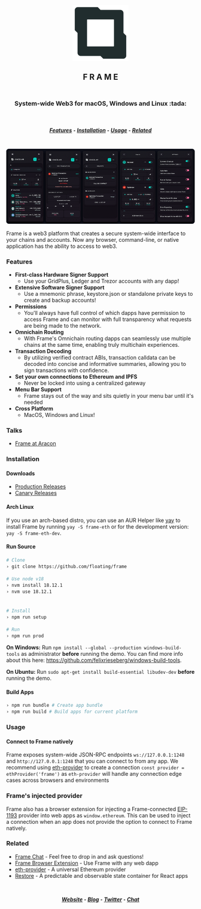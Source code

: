 <h2 align="center">
  <br>
  <img src="/asset/png/FrameLogo512.png?raw=true" alt="Frame" width="150" />
  <br>
  <br>
  F R A M E
  <br>
  <br>
</h2>
<h3 align="center">System-wide Web3 for macOS, Windows and Linux :tada:</h3>
<br>
<h5 align="center">
  <a href="#features">Features</a> ⁃
  <a href="#installation">Installation</a> ⁃
  <a href="#usage">Usage</a> ⁃
  <a href="#related">Related</a>
</h5>
<br>

<img src="/asset/png/FrameExample0-6-3.png?raw=true" />

Frame is a web3 platform that creates a secure system-wide interface to your chains and accounts. Now any browser, command-line, or native application has the ability to access to web3.

### Features

- **First-class Hardware Signer Support**
  - Use your GridPlus, Ledger and Trezor accounts with any dapp!
- **Extensive Software Signer Support**
  - Use a mnemonic phrase, keystore.json or standalone private keys to create and backup accounts!
- **Permissions**
  - You'll always have full control of which dapps have permission to access Frame and can monitor with full transparency what requests are being made to the network.
- **Omnichain Routing**
  - With Frame's Omnichain routing dapps can seamlessly use multiple chains at the same time, enabling truly multichain experiences.
- **Transaction Decoding**
  - By utilizing verified contract ABIs, transaction calldata can be decoded into concise and informative summaries, allowing you to sign transactions with confidence.
- **Set your own connections to Ethereum and IPFS**
  - Never be locked into using a centralized gateway
- **Menu Bar Support**
  - Frame stays out of the way and sits quietly in your menu bar until it's needed
- **Cross Platform**
  - MacOS, Windows and Linux!

### Talks

- [Frame at Aracon](https://www.youtube.com/watch?v=wlZWLiy2GD0)

### Installation

#### Downloads

- [Production Releases](https://github.com/floating/frame/releases)
- [Canary Releases](https://github.com/frame-labs/frame-canary/releases)

#### Arch Linux

If you use an arch-based distro, you can use an AUR Helper like [yay](https://github.com/Jguer/yay) to install Frame by running `yay -S frame-eth` or for the development version: `yay -S frame-eth-dev`.

#### Run Source

```bash
# Clone
› git clone https://github.com/floating/frame

# Use node v18
› nvm install 18.12.1
› nvm use 18.12.1


# Install
› npm run setup

# Run
› npm run prod
```

**On Windows:** Run `npm install --global --production windows-build-tools` as administrator **before** running the demo. You can find more info about this here: https://github.com/felixrieseberg/windows-build-tools.

**On Ubuntu:** Run `sudo apt-get install build-essential libudev-dev` **before** running the demo.

#### Build Apps

```bash
› npm run bundle # Create app bundle
› npm run build # Build apps for current platform
```

### Usage

#### Connect to Frame natively

Frame exposes system-wide JSON-RPC endpoints `ws://127.0.0.1:1248` and `http://127.0.0.1:1248` that you can connect to from any app. We recommend using [eth-provider](https://github.com/floating/eth-provider) to create a connection `const provider = ethProvider('frame')` as `eth-provider` will handle any connection edge cases across browsers and environments

### Frame's injected provider

Frame also has a browser extension for injecting a Frame-connected [EIP-1193](https://github.com/ethereum/EIPs/blob/master/EIPS/eip-1193.md) provider into web apps as `window.ethereum`. This can be used to inject a connection when an app does not provide the option to connect to Frame natively.

### Related

- [Frame Chat](https://discord.gg/UH7NGqY) - Feel free to drop in and ask questions!
- [Frame Browser Extension](https://github.com/floating/frame-extension) - Use Frame with any web dapp
- [eth-provider](https://github.com/floating/eth-provider) - A universal Ethereum provider
- [Restore](https://github.com/floating/restore) - A predictable and observable state container for React apps

<h2>
  <h5 align="center">
    <br>
    <a href="https://frame.sh">Website</a> ⁃
    <a href="https://medium.com/@framehq">Blog</a> ⁃
    <a href="https://twitter.com/0xFrame">Twitter</a> ⁃
    <a href="https://discord.gg/UH7NGqY">Chat</a>
  </h5>
</h2>
